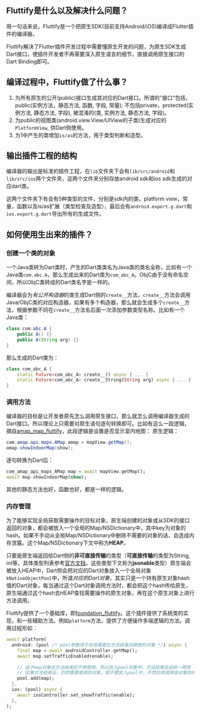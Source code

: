 ## Fluttify是什么以及解决什么问题？
用一句话来说，Fluttify是一个把原生SDK(目前支持Android/iOS)编译成Flutter插件的编译器。

Fluttify解决了Flutter插件开发过程中需要懂原生开发的问题，为原生SDK生成Dart接口，使插件开发者不再需要深入原生语言的细节，直接调用原生接口的Dart Binding即可。

## 编译过程中，Fluttify做了什么事？
1. 为所有原生的公开(public)接口生成其对应的Dart接口。所谓的"接口"包括，public(实例方法，静态方法, 函数, 字段, 常量); 不包括private，protected(实例方法, 静态方法, 字段), 被混淆的(类, 实例方法, 静态方法, 字段)。
2. 为public的视图类(android.view.View/UIView的子类)生成对应的`PlatformView`, 供Dart侧使用。
3. 为1中产生的类增加`is/as`的方法，用于类型判断和造型。

## 输出插件工程的结构
编译器的输出是标准的插件工程，在`lib`文件夹下会有`lib/src/android`和`lib/src/ios`两个文件夹，这两个文件夹分别存放android sdk和ios sdk生成的对应dart类。

这两个文件夹下有会有5种类型的文件，分别是sdk内的类，platform view，常量，函数以及is/as扩展（类型检查及造型），最后会有`android.export.g.dart`和`ios.export.g.dart`导出所有的生成文件。

## 如何使用生出来的插件？
### 创建一个类的对象
一个Java类转为Dart类时，产生的Dart类类名为Java类的类名全称，比如有一个Java类`com.abc.A`，那么生成出来的Dart类为`com_abc_A`。ObjC由于没有命名空间，所以ObjC类转成的Dart类名字是一样的。

编译器会为*有公开构造器*的类生成Dart侧的`create__`方法，`create__`方法会调用Java/ObjC类的对应构造器，如果有多个构造器，那么就会生成多个`create__`方法，根据参数不同在`create__`方法名后面一次添加参数类型名称。比如有一个Java类：
```java
class com.abc.A {
    public A() {}
    public A(String arg) {}
}
```
那么生成的Dart类为：
```dart
class com_abc_A {
    static Future<com_abc_A> create__() async { ... }
    static Future<com_abc_A> create__String(String arg) async { ... }
}
```

### 调用方法
编译器的目标是让开发者原先怎么调用原生接口，那么就怎么调用编译器生成的Dart接口。所以理论上只需要对原生语句逐句转换即可。比如有这么一段逻辑，摘自[amap_map_fluttify](https://github.com/fluttify-project/amap_map_fluttify/blob/e91f20e6d83c4ededcf136014c8def320a0f7ce1/lib/src/facade/amap_controller.dart#L287)，此段逻辑是设置是否显示室内地图：
原生逻辑：
```java
com.amap.api.maps.AMap amap = mapView.getMap();
amap.showIndoorMap(show);
```
逐句转换为Dart后：
```dart
com_amap_api_maps_AMap map = await mapView.getMap();
await map.showIndoorMap(show);
```
其他的静态方法也好，函数也好，都是一样的逻辑。

### 内存管理
为了能够实现全局获取需要操作的目标对象，原生端创建的对象或从SDK的接口返回的对象，都会被放入一个全局的Map/NSDictionary中，其中key为对象的hash。如果不手动从全局Map/NSDictionary中删除不需要的对象的话，会造成内存泄露。这个Map/NSDictionary下文中称为**HEAP**。

只要是原生端返回给Dart侧的**非可直接传输**的类型（**可直接传输**的类型为String, int等，具体类型列表参考[官方文档](https://flutter.dev/docs/development/platform-integration/platform-channels)，这些类型下文称为**jsonable**类型）原生端会被放入HEAP中，Dart侧会把对应的Dart对象放入一个全局对象`kNativeObjectPool`中，所谓*对应的Dart对象*，其实只是一个持有原生对象hash值的Dart对象，每当通过这个Dart对象调用方法时，都会把这个hash传给原生，原生端通过这个hash去HEAP查找需要操作的原生对象，再在这个原生对象上进行方法调用。

Fluttify提供了一个基础库，即[foundation_fluttify](https://pub.flutter-io.cn/packages/foundation_fluttify)。这个插件提供了系统类的实现，和一些辅助方法。例如`platform`方法，提供了方便操作多端逻辑的方法。调用过程形如：
```dart
await platform(
  android: (pool /* pool参数用于存放需要在方法结束后释放的对象 */) async {
    final map = await androidController.getMap();
    await map.setTrafficEnabled(enable);
    
    // 由于map对象在方法结束后不再使用，所以放入pool对象中，方法结束后会统一释放
    // 如果方法结束后，仍然需要使用的对象，就不要放入pool中，不然后续调用该对象的时候会报空指针异常，因为已经不在原生的HEAP中
    pool.add(map);
  },
  ios: (pool) async {
    await iosController.set_showTraffic(enable);
  },
);
```